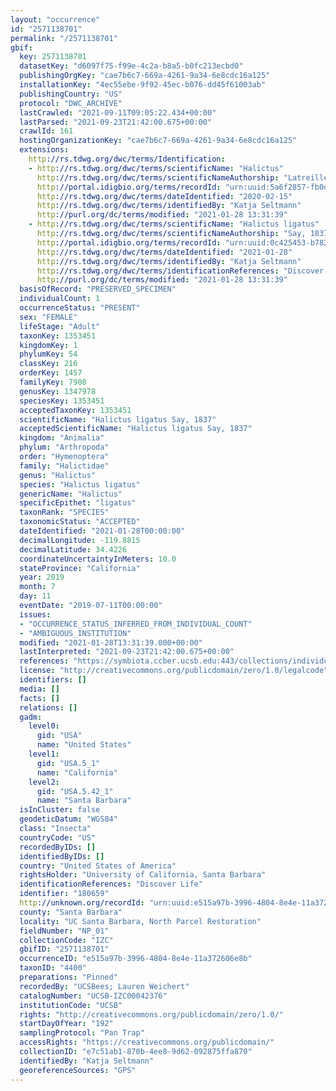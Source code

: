 ```yaml
---
layout: "occurrence"
id: "2571138701"
permalink: "/2571138701"
gbif:
  key: 2571138701
  datasetKey: "d6097f75-f99e-4c2a-b8a5-b0fc213ecbd0"
  publishingOrgKey: "cae7b6c7-669a-4261-9a34-6e8cdc16a125"
  installationKey: "4ec55ebe-9f92-45ec-b076-dd45f61003ab"
  publishingCountry: "US"
  protocol: "DWC_ARCHIVE"
  lastCrawled: "2021-09-11T09:05:22.434+00:00"
  lastParsed: "2021-09-23T21:42:00.675+00:00"
  crawlId: 161
  hostingOrganizationKey: "cae7b6c7-669a-4261-9a34-6e8cdc16a125"
  extensions:
    http://rs.tdwg.org/dwc/terms/Identification:
    - http://rs.tdwg.org/dwc/terms/scientificName: "Halictus"
      http://rs.tdwg.org/dwc/terms/scientificNameAuthorship: "Latreille, 1804"
      http://portal.idigbio.org/terms/recordId: "urn:uuid:5a6f2857-fb0d-41a2-965c-d660fb2308ca"
      http://rs.tdwg.org/dwc/terms/dateIdentified: "2020-02-15"
      http://rs.tdwg.org/dwc/terms/identifiedBy: "Katja Seltmann"
      http://purl.org/dc/terms/modified: "2021-01-28 13:31:39"
    - http://rs.tdwg.org/dwc/terms/scientificName: "Halictus ligatus"
      http://rs.tdwg.org/dwc/terms/scientificNameAuthorship: "Say, 1837"
      http://portal.idigbio.org/terms/recordId: "urn:uuid:0c425453-b782-4667-9650-b3eb05ebda1f"
      http://rs.tdwg.org/dwc/terms/dateIdentified: "2021-01-28"
      http://rs.tdwg.org/dwc/terms/identifiedBy: "Katja Seltmann"
      http://rs.tdwg.org/dwc/terms/identificationReferences: "Discover Life"
      http://purl.org/dc/terms/modified: "2021-01-28 13:31:39"
  basisOfRecord: "PRESERVED_SPECIMEN"
  individualCount: 1
  occurrenceStatus: "PRESENT"
  sex: "FEMALE"
  lifeStage: "Adult"
  taxonKey: 1353451
  kingdomKey: 1
  phylumKey: 54
  classKey: 216
  orderKey: 1457
  familyKey: 7908
  genusKey: 1347978
  speciesKey: 1353451
  acceptedTaxonKey: 1353451
  scientificName: "Halictus ligatus Say, 1837"
  acceptedScientificName: "Halictus ligatus Say, 1837"
  kingdom: "Animalia"
  phylum: "Arthropoda"
  order: "Hymenoptera"
  family: "Halictidae"
  genus: "Halictus"
  species: "Halictus ligatus"
  genericName: "Halictus"
  specificEpithet: "ligatus"
  taxonRank: "SPECIES"
  taxonomicStatus: "ACCEPTED"
  dateIdentified: "2021-01-28T00:00:00"
  decimalLongitude: -119.8815
  decimalLatitude: 34.4226
  coordinateUncertaintyInMeters: 10.0
  stateProvince: "California"
  year: 2019
  month: 7
  day: 11
  eventDate: "2019-07-11T00:00:00"
  issues:
  - "OCCURRENCE_STATUS_INFERRED_FROM_INDIVIDUAL_COUNT"
  - "AMBIGUOUS_INSTITUTION"
  modified: "2021-01-28T13:31:39.000+00:00"
  lastInterpreted: "2021-09-23T21:42:00.675+00:00"
  references: "https://symbiota.ccber.ucsb.edu:443/collections/individual/index.php?occid=180659"
  license: "http://creativecommons.org/publicdomain/zero/1.0/legalcode"
  identifiers: []
  media: []
  facts: []
  relations: []
  gadm:
    level0:
      gid: "USA"
      name: "United States"
    level1:
      gid: "USA.5_1"
      name: "California"
    level2:
      gid: "USA.5.42_1"
      name: "Santa Barbara"
  isInCluster: false
  geodeticDatum: "WGS84"
  class: "Insecta"
  countryCode: "US"
  recordedByIDs: []
  identifiedByIDs: []
  country: "United States of America"
  rightsHolder: "University of California, Santa Barbara"
  identificationReferences: "Discover Life"
  identifier: "180659"
  http://unknown.org/recordId: "urn:uuid:e515a97b-3996-4804-8e4e-11a372606e8b"
  county: "Santa Barbara"
  locality: "UC Santa Barbara, North Parcel Restoration"
  fieldNumber: "NP_01"
  collectionCode: "IZC"
  gbifID: "2571138701"
  occurrenceID: "e515a97b-3996-4804-8e4e-11a372606e8b"
  taxonID: "4400"
  preparations: "Pinned"
  recordedBy: "UCSBees; Lauren Weichert"
  catalogNumber: "UCSB-IZC00042376"
  institutionCode: "UCSB"
  rights: "http://creativecommons.org/publicdomain/zero/1.0/"
  startDayOfYear: "192"
  samplingProtocol: "Pan Trap"
  accessRights: "https://creativecommons.org/publicdomain/"
  collectionID: "e7c51ab1-870b-4ee8-9d62-092875ffa870"
  identifiedBy: "Katja Seltmann"
  georeferenceSources: "GPS"
---
```

